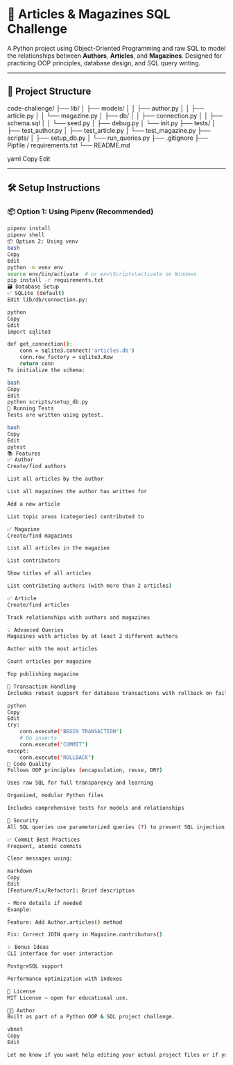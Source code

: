 # 📰 Articles & Magazines SQL Challenge

A Python project using Object-Oriented Programming and raw SQL to model the relationships between **Authors**, **Articles**, and **Magazines**. Designed for practicing OOP principles, database design, and SQL query writing.

---

## 📁 Project Structure

code-challenge/
├── lib/
│ ├── models/
│ │ ├── author.py
│ │ ├── article.py
│ │ └── magazine.py
│ ├── db/
│ │ ├── connection.py
│ │ ├── schema.sql
│ │ └── seed.py
│ ├── debug.py
│ └── init.py
├── tests/
│ ├── test_author.py
│ ├── test_article.py
│ └── test_magazine.py
├── scripts/
│ ├── setup_db.py
│ └── run_queries.py
├── .gitignore
├── Pipfile / requirements.txt
└── README.md

yaml
Copy
Edit

---

## 🛠️ Setup Instructions

### 📦 Option 1: Using Pipenv (Recommended)

```bash
pipenv install
pipenv shell
📦 Option 2: Using venv
bash
Copy
Edit
python -m venv env
source env/bin/activate  # or env\Scripts\activate on Windows
pip install -r requirements.txt
🗃️ Database Setup
✅ SQLite (default)
Edit lib/db/connection.py:

python
Copy
Edit
import sqlite3

def get_connection():
    conn = sqlite3.connect('articles.db')
    conn.row_factory = sqlite3.Row
    return conn
To initialize the schema:

bash
Copy
Edit
python scripts/setup_db.py
🧪 Running Tests
Tests are written using pytest.

bash
Copy
Edit
pytest
📚 Features
✅ Author
Create/find authors

List all articles by the author

List all magazines the author has written for

Add a new article

List topic areas (categories) contributed to

✅ Magazine
Create/find magazines

List all articles in the magazine

List contributors

Show titles of all articles

List contributing authors (with more than 2 articles)

✅ Article
Create/find articles

Track relationships with authors and magazines

💡 Advanced Queries
Magazines with articles by at least 2 different authors

Author with the most articles

Count articles per magazine

Top publishing magazine

💾 Transaction Handling
Includes robust support for database transactions with rollback on failure:

python
Copy
Edit
try:
    conn.execute("BEGIN TRANSACTION")
    # Do inserts
    conn.execute("COMMIT")
except:
    conn.execute("ROLLBACK")
🧼 Code Quality
Follows OOP principles (encapsulation, reuse, DRY)

Uses raw SQL for full transparency and learning

Organized, modular Python files

Includes comprehensive tests for models and relationships

🔐 Security
All SQL queries use parameterized queries (?) to prevent SQL injection.

✅ Commit Best Practices
Frequent, atomic commits

Clear messages using:

markdown
Copy
Edit
[Feature/Fix/Refactor]: Brief description

- More details if needed
Example:

Feature: Add Author.articles() method

Fix: Correct JOIN query in Magazine.contributors()

✨ Bonus Ideas
CLI interface for user interaction

PostgreSQL support

Performance optimization with indexes

📌 License
MIT License – open for educational use.

👨‍💻 Author
Built as part of a Python OOP & SQL project challenge.

vbnet
Copy
Edit

Let me know if you want help editing your actual project files or if you'd like to automate seeding and setup with scripts.